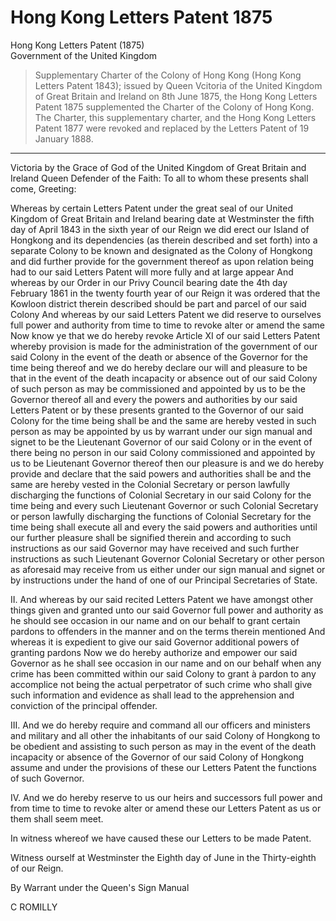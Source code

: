 # Hong Kong Letters Patent 1875
Hong Kong Letters Patent (1875)<br>
Government of the United Kingdom
> Supplementary Charter of the Colony of Hong Kong (Hong Kong Letters Patent 1843); issued by Queen Vcitoria of the United Kingdom of Great Britain and Ireland on 8th June 1875, the Hong Kong Letters Patent 1875 supplemented the Charter of the Colony of Hong Kong. The Charter, this supplementary charter, and the Hong Kong Letters Patent 1877 were revoked and replaced by the Letters Patent of 19 January 1888.

---

Victoria by the Grace of God of the United Kingdom of Great Britain and Ireland Queen Defender of the Faith: To all to whom these presents shall come, Greeting:

Whereas by certain Letters Patent under the great seal of our United Kingdom of Great Britain and Ireland bearing date at Westminster the fifth day of April 1843 in the sixth year of our Reign we did erect our Island of Hongkong and its dependencies (as therein described and set forth) into a separate Colony to be known and designated as the Colony of Hongkong and did further provide for the government thereof as upon relation being had to our said Letters Patent will more fully and at large appear And whereas by our Order in our Privy Council bearing date the 4th day February 1861 in the twenty fourth year of our Reign it was ordered that the Kowloon district therein described should be part and parcel of our said Colony And whereas by our said Letters Patent we did reserve to ourselves full power and authority from time to time to revoke alter or amend the same Now know ye that we do hereby revoke Article XI of our said Letters Patent whereby provision is made for the administration of the government of our said Colony in the event of the death or absence of the Governor for the time being thereof and we do hereby declare our will and pleasure to be that in the event of the death incapacity or absence out of our said Colony of such person as may be commissioned and appointed by us to be the Governor thereof all and every the powers and authorities by our said Letters Patent or by these presents granted to the Governor of our said Colony for the time being shall be and the same are hereby vested in such person as may be appointed by us by warrant under our sign manual and signet to be the Lieutenant Governor of our said Colony or in the event of there being no person in our said Colony commissioned and appointed by us to be Lieutenant Governor thereof then our pleasure is and we do hereby provide and declare that the said powers and authorities shall be and the same are hereby vested in the Colonial Secretary or person lawfully discharging the functions of Colonial Secretary in our said Colony for the time being and every such Lieutenant Governor or such Colonial Secretary or person lawfully discharging the functions of Colonial Secretary for the time being shall execute all and every the said powers and authorities until our further pleasure shall be signified therein and according to such instructions as our said Governor may have received and such further instructions as such Lieutenant Governor Colonial Secretary or other person as aforesaid may receive from us either under our sign manual and signet or by instructions under the hand of one of our Principal Secretaries of State.

II. And whereas by our said recited Letters Patent we have amongst other things given and granted unto our said Governor full power and authority as he should see occasion in our name and on our behalf to grant certain pardons to offenders in the manner and on the terms therein mentioned And whereas it is expedient to give our said Governor additional powers of granting pardons Now we do hereby authorize and empower our said Governor as he shall see occasion in our name and on our behalf when any crime has been committed within our said Colony to grant à pardon to any accomplice not being the actual perpetrator of such crime who shall give such information and evidence as shall lead to the apprehension and conviction of the principal offender.

III. And we do hereby require and command all our officers and ministers and military and all other the inhabitants of our said Colony of Hongkong to be obedient and assisting to such person as may in the event of the death incapacity or absence of the Governor of our said Colony of Hongkong assume and under the provisions of these our Letters Patent the functions of such Governor.

IV. And we do hereby reserve to us our heirs and successors full power and from time to time to revoke alter or amend these our Letters Patent as us or them shall seem meet.

In witness whereof we have caused these our Letters to be made Patent.

Witness ourself at Westminster the Eighth day of June in the Thirty-eighth of our Reign.

By Warrant under the Queen's Sign Manual

C ROMILLY

